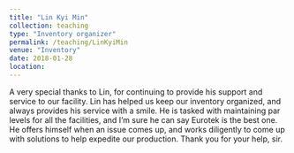 ```yaml
---
title: "Lin Kyi Min"
collection: teaching
type: "Inventory organizer"
permalink: /teaching/LinKyiMin
venue: "Inventory"
date: 2018-01-28
location:
---
```

A very special thanks to Lin, for continuing to provide his support and service to our facility. Lin has helped us keep our inventory organized, and always provides his service with a smile. He is tasked with maintaining par levels for all the facilities, and I’m sure he can say Eurotek is the best one. He offers himself when an issue comes up, and works diligently to come up with solutions to help expedite our production. Thank you for your help, sir.
